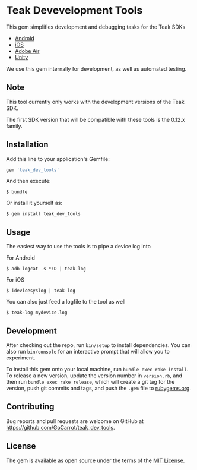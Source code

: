 # Teak Devevelopment Tools

This gem simplifies development and debugging tasks for the Teak SDKs
 * [Android](https://github.com/gocarrot/teak-android)
 * [iOS](https://github.com/gocarrot/teak-ios)
 * [Adobe Air](https://github.com/gocarrot/teak-air)
 * [Unity](https://github.com/gocarrot/teak-unity)

We use this gem internally for development, as well as automated testing.

## Note

This tool currently only works with the development versions of the Teak SDK.

The first SDK version that will be compatible with these tools is the 0.12.x family.

## Installation

Add this line to your application's Gemfile:

```ruby
gem 'teak_dev_tools'
```

And then execute:

    $ bundle

Or install it yourself as:

    $ gem install teak_dev_tools

## Usage

The easiest way to use the tools is to pipe a device log into 

For Android

    $ adb logcat -s *:D | teak-log

For iOS

    $ idevicesyslog | teak-log

You can also just feed a logfile to the tool as well

    $ teak-log mydevice.log

## Development

After checking out the repo, run `bin/setup` to install dependencies. You can also run `bin/console` for an interactive prompt that will allow you to experiment.

To install this gem onto your local machine, run `bundle exec rake install`. To release a new version, update the version number in `version.rb`, and then run `bundle exec rake release`, which will create a git tag for the version, push git commits and tags, and push the `.gem` file to [rubygems.org](https://rubygems.org).

## Contributing

Bug reports and pull requests are welcome on GitHub at https://github.com/GoCarrot/teak_dev_tools.


## License

The gem is available as open source under the terms of the [MIT License](http://opensource.org/licenses/MIT).
